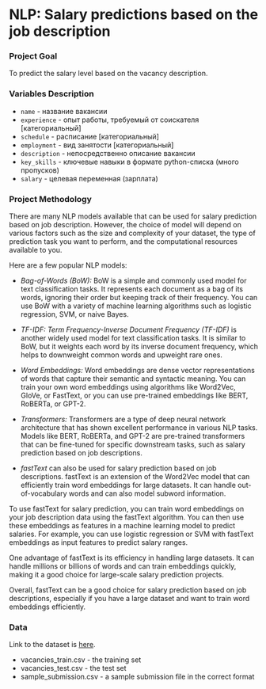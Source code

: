 # NLP: Salary predictions based on the job description

### Project Goal
To predict the salary level based on the vacancy description.

### Variables Description
* ```name``` - название вакансии
* ```experience``` - опыт работы, требуемый от соискателя [категориальный]
* ```schedule``` - расписание [категориальный]
* ```employment``` - вид занятости [категориальный]
* ```description``` - непосредственно описание вакансии
* ```key_skills``` - ключевые навыки в формате python-списка (много пропусков)
* ```salary``` - целевая переменная (зарплата)

### Project Methodology

There are many NLP models available that can be used for salary prediction based on job description. However, the choice of model will depend on various factors such as the size and complexity of your dataset, the type of prediction task you want to perform, and the computational resources available to you.

Here are a few popular NLP models:

- *Bag-of-Words (BoW):* BoW is a simple and commonly used model for text classification tasks. It represents each document as a bag of its words, ignoring their order but keeping track of their frequency. You can use BoW with a variety of machine learning algorithms such as logistic regression, SVM, or naive Bayes.

- *TF-IDF: Term Frequency-Inverse Document Frequency (TF-IDF)* is another widely used model for text classification tasks. It is similar to BoW, but it weights each word by its inverse document frequency, which helps to downweight common words and upweight rare ones.

- *Word Embeddings:* Word embeddings are dense vector representations of words that capture their semantic and syntactic meaning. You can train your own word embeddings using algorithms like Word2Vec, GloVe, or FastText, or you can use pre-trained embeddings like BERT, RoBERTa, or GPT-2.

- *Transformers:* Transformers are a type of deep neural network architecture that has shown excellent performance in various NLP tasks. Models like BERT, RoBERTa, and GPT-2 are pre-trained transformers that can be fine-tuned for specific downstream tasks, such as salary prediction based on job descriptions.

- *fastText* can also be used for salary prediction based on job descriptions. fastText is an extension of the Word2Vec model that can efficiently train word embeddings for large datasets. It can handle out-of-vocabulary words and can also model subword information.

To use fastText for salary prediction, you can train word embeddings on your job description data using the fastText algorithm. You can then use these embeddings as features in a machine learning model to predict salaries. For example, you can use logistic regression or SVM with fastText embeddings as input features to predict salary ranges.

One advantage of fastText is its efficiency in handling large datasets. It can handle millions or billions of words and can train embeddings quickly, making it a good choice for large-scale salary prediction projects.

Overall, fastText can be a good choice for salary prediction based on job descriptions, especially if you have a large dataset and want to train word embeddings efficiently.

### Data
Link to the dataset is [here](https://drive.google.com/drive/folders/1u-9QPp7107NYN729nisHSnQ9guT8-5kT?usp=sharing).
- vacancies_train.csv - the training set
- vacancies_test.csv - the test set
- sample_submission.csv - a sample submission file in the correct format
